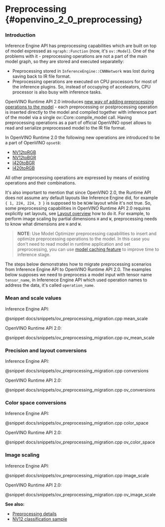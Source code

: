 # Preprocessing {#openvino_2_0_preprocessing}

### Introduction

Inference Engine API has preprocessing capabilities which are built on top of model expressed as `ngraph::Function` (now, it's `ov::Model`). One of the problems with it - preprocessing operations are not a part of the main model graph, so they are stored and executed separatelly:
- Preprocessing stored in `InferenceEngine::CNNNetwork` was lost during saving back to IR file format.
- Preprocessing operations are executed on CPU processors for most of the inference plugins. So, instead of occupying of acceleators, CPU processor is also busy with inference tasks.

OpenVINO Runtime API 2.0 introduces [new way of adding preprocessing operations to the model](../preprocessing_overview.md) - each preprocessing or postprocessing operation is inserted directly to the model and compiled together with inference part of the model via a single ov::Core::compile_model call.
Having preprocessing operations as a part of official OpenVINO opset allows to read and serialize preprocessed model to the IR file format.

In OpenVINO Runtime 2.0 the following new operations are introduced to be a part of OpenVINO `opset8`:
- [NV12toRGB](../../ops/image/NV12toRGB_8.md)
- [NV12toBGR](../../ops/image/NV12toBGR_8.md)
- [I420toBGR](../../ops/image/I420toBGR_8.md)
- [I420toRGB](../../ops/image/I420toRGB_8.md)

All other preprocessing operations are expressed by means of existing operations and their combinations.

It's also important to mention that since OpenVINO 2.0, the Runtime API does not assume any default layouts like Inference Engine did, for example `{ 1, 224, 224, 3 }` is supposed to be `NCHW` layout while it's not true. So, some preprocessing capabilities in OpenVINO Runtime API 2.0 requires explicitly set layouts, see [Layout overview](../layout_overview.md) how to do it. For example, to perform image scaling by partial dimensions `H` and `W`, preprocessing needs to know what dimensions are `H` and `W`.

> **NOTE**: Use Model Optimizer preprocessing capabilities to insert and optimize preprocessing operations to the model. In this case you don't need to read model in runtime application and set preprocessing, you can use [model caching feature](../Model_caching_overview.md) to improve time to inference stage.

The steps below demonstrates how to migrate preprocessing scenarios from Inference Engine API to OpenVINO Runtime API 2.0.
The examples below supposes we need to preprocess a model input with tensor name `tensor_name`, in Inferenece Engine API which used operation names to address the data, it's called `operation_name`.

### Mean and scale values

Inference Engine API:

@snippet docs/snippets/ov_preprocessing_migration.cpp mean_scale

OpenVINO Runtime API 2.0:

@snippet docs/snippets/ov_preprocessing_migration.cpp ov_mean_scale

### Precision and layout conversions

Inference Engine API:

@snippet docs/snippets/ov_preprocessing_migration.cpp conversions

OpenVINO Runtime API 2.0:

@snippet docs/snippets/ov_preprocessing_migration.cpp ov_conversions

### Color space conversions

Inference Engine API:

@snippet docs/snippets/ov_preprocessing_migration.cpp color_space

OpenVINO Runtime API 2.0:

@snippet docs/snippets/ov_preprocessing_migration.cpp ov_color_space

### Image scaling

Inference Engine API:

@snippet docs/snippets/ov_preprocessing_migration.cpp image_scale

OpenVINO Runtime API 2.0:

@snippet docs/snippets/ov_preprocessing_migration.cpp ov_image_scale

**See also:**
- [Preprocessing details](../preprocessing_details.md)
- [NV12 classification sample](../../../samples/cpp/hello_nv12_input_classification/README.md)
